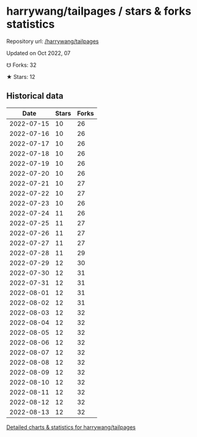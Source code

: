 # harrywang/tailpages / stars & forks statistics

Repository url: [/harrywang/tailpages](https://github.com/harrywang/tailpages)

Updated on Oct 2022, 07

☋ Forks: 32

★ Stars: 12

## Historical data
| Date | Stars | Forks |
|------|-------|-------|
| 2022-07-15 | 10 | 26 | 
| 2022-07-16 | 10 | 26 | 
| 2022-07-17 | 10 | 26 | 
| 2022-07-18 | 10 | 26 | 
| 2022-07-19 | 10 | 26 | 
| 2022-07-20 | 10 | 26 | 
| 2022-07-21 | 10 | 27 | 
| 2022-07-22 | 10 | 27 | 
| 2022-07-23 | 10 | 26 | 
| 2022-07-24 | 11 | 26 | 
| 2022-07-25 | 11 | 27 | 
| 2022-07-26 | 11 | 27 | 
| 2022-07-27 | 11 | 27 | 
| 2022-07-28 | 11 | 29 | 
| 2022-07-29 | 12 | 30 | 
| 2022-07-30 | 12 | 31 | 
| 2022-07-31 | 12 | 31 | 
| 2022-08-01 | 12 | 31 | 
| 2022-08-02 | 12 | 31 | 
| 2022-08-03 | 12 | 32 | 
| 2022-08-04 | 12 | 32 | 
| 2022-08-05 | 12 | 32 | 
| 2022-08-06 | 12 | 32 | 
| 2022-08-07 | 12 | 32 | 
| 2022-08-08 | 12 | 32 | 
| 2022-08-09 | 12 | 32 | 
| 2022-08-10 | 12 | 32 | 
| 2022-08-11 | 12 | 32 | 
| 2022-08-12 | 12 | 32 | 
| 2022-08-13 | 12 | 32 | 


[Detailed charts & statistics for harrywang/tailpages](https://reviewgithub.com/rep/harrywang/tailpages)
